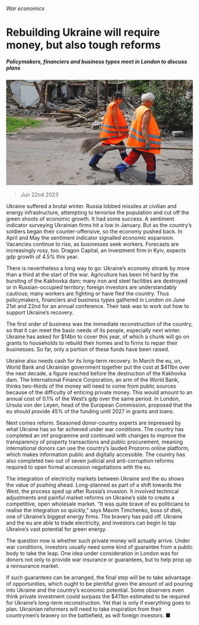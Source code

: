 ###### War economics

# Rebuilding Ukraine will require money, but also tough reforms 

##### Policymakers, financiers and business types meet in London to discuss plans 

![image](images/20230624_FNP003.jpg) 

> Jun 22nd 2023 

Ukraine suffered a brutal winter. Russia lobbed missiles at civilian and energy infrastructure, attempting to terrorise the population and cut off the green shoots of economic growth. It had some success. A sentiment indicator surveying Ukrainian firms hit a low in January. But as the country’s soldiers began their counter-offensive, so the economy pushed back. In April and May the sentiment indicator signalled economic expansion. Vacancies continue to rise, as businesses seek workers. Forecasts are increasingly rosy, too. Dragon Capital, an investment firm in Kyiv, expects gdp growth of 4.5% this year. 

There is nevertheless a long way to go: Ukraine’s economy shrank by more than a third at the start of the war. Agriculture has been hit hard by the bursting of the Kakhovka dam; many iron and steel facilities are destroyed or in Russian-occupied territory; foreign investors are understandably cautious; many workers are fighting or have fled the country. Thus policymakers, financiers and business types gathered in London on June 21st and 22nd for an annual conference. Their task was to work out how to support Ukraine’s recovery.

The first order of business was the immediate reconstruction of the country, so that it can meet the basic needs of its people, especially next winter. Ukraine has asked for $14bn to cover this year, of which a chunk will go on grants to households to rebuild their homes and to firms to repair their businesses. So far, only a portion of these funds have been raised. 


Ukraine also needs cash for its long-term recovery. In March the eu, un, World Bank and Ukrainian government together put the cost at $411bn over the next decade, a figure reached before the destruction of the Kakhovka dam. The International Finance Corporation, an arm of the World Bank, thinks two-thirds of the money will need to come from public sources because of the difficulty of enticing private money. This would amount to an annual cost of 0.1% of the West’s gdp over the same period. In London, Ursula von der Leyen, head of the European Commission, proposed that the eu should provide 45% of the funding until 2027 in grants and loans. 

Next comes reform. Seasoned donor-country experts are impressed by what Ukraine has so far achieved under war conditions. The country has completed an imf programme and continued with changes to improve the transparency of property transactions and public procurement, meaning international donors can use the country’s lauded Prozorro online platform, which makes information public and digitally accessible. The country has also completed two out of seven judicial and anti-corruption reforms required to open formal accession negotiations with the eu. 

The integration of electricity markets between Ukraine and the eu shows the value of pushing ahead. Long-planned as part of a shift towards the West, the process sped up after Russia’s invasion. It involved technical adjustments and painful market reforms on Ukraine’s side to create a competitive, open wholesale market. “It was quite brave of eu politicians to realise the integration so quickly,” says Maxim Timchenko, boss of dtek, one of Ukraine’s biggest energy firms. The bravery has paid off. Ukraine and the eu are able to trade electricity, and investors can begin to tap Ukraine’s vast potential for green energy.

The question now is whether such private money will actually arrive. Under war conditions, investors usually need some kind of guarantee from a public body to take the leap. One idea under consideration in London was for donors not only to provide war insurance or guarantees, but to help prop up a reinsurance market. 

If such guarantees can be arranged, the final step will be to take advantage of opportunities, which ought to be plentiful given the amount of aid pouring into Ukraine and the country’s economic potential. Some observers even think private investment could surpass the $411bn estimated to be required for Ukraine’s long-term reconstruction. Yet that is only if everything goes to plan. Ukrainian reformers will need to take inspiration from their countrymen’s bravery on the battlefield, as will foreign investors. ■


